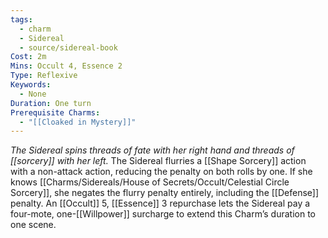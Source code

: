 ```yaml
---
tags:
  - charm
  - Sidereal
  - source/sidereal-book
Cost: 2m
Mins: Occult 4, Essence 2
Type: Reflexive
Keywords:
  - None
Duration: One turn
Prerequisite Charms:
  - "[[Cloaked in Mystery]]"
---
```

*The Sidereal spins threads of fate with her right hand and threads of [[sorcery]] with her left.*
The Sidereal flurries a [[Shape Sorcery]] action with a non-attack action, reducing the penalty on both rolls by one. If she knows [[Charms/Sidereals/House of Secrets/Occult/Celestial Circle Sorcery]], she negates the flurry penalty entirely, including the [[Defense]] penalty. An [[Occult]] 5, [[Essence]] 3 repurchase lets the Sidereal pay a four-mote, one-[[Willpower]] surcharge to extend this Charm’s duration to one scene.